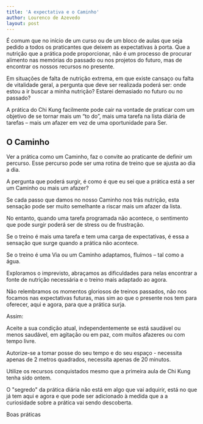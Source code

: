 ```yaml
---
title: 'A expectativa e o Caminho'
author: Lourenco de Azevedo
layout: post
---
```

É comum que no início de um curso ou de um bloco de aulas que seja pedido a todos os praticantes que deixem as expectativas à porta. Que a nutrição que a prática pode proporcionar, não é um processo de procurar alimento nas memórias do passado ou nos projetos do futuro, mas de encontrar os nossos recursos no presente.

Em situações de falta de nutrição extrema, em que existe cansaço ou falta de vitalidade geral, a pergunta que deve ser realizada poderá ser: onde estou a ir buscar a minha nutrição? Estarei demasiado no futuro ou no passado?

A prática do Chi Kung facilmente pode cair na vontade de praticar com um objetivo de se tornar mais um “to do”, mais uma tarefa na lista diária de tarefas &#8211; mais um afazer em vez de uma oportunidade para Ser.

## O Caminho

Ver a prática como um Caminho, faz o convite ao praticante de definir um percurso. Esse percurso pode ser uma rotina de treino que se ajusta ao dia a dia.

A pergunta que poderá surgir, é como é que eu sei que a prática está a ser um Caminho ou mais um afazer?

Se cada passo que damos no nosso Caminho nos trás nutrição, esta sensação pode ser muito semelhante a riscar mais um afazer da lista.

No entanto, quando uma tarefa programada não acontece, o sentimento que pode surgir poderá ser de stress ou de frustração.

Se o treino é mais uma tarefa e tem uma carga de expectativas, é essa a sensação que surge quando a prática não acontece.

Se o treino é uma Via ou um Caminho adaptamos, fluímos &#8211; tal como a água.

Exploramos o imprevisto, abraçamos as dificuldades para nelas encontrar a fonte de nutrição necessária e o treino mais adaptado ao agora. 

Não relembramos os momentos gloriosos de treinos passados, não nos focamos nas expectativas futuras, mas sim ao que o presente nos tem para oferecer, aqui e agora, para que a prática surja.

Assim:

Aceite a sua condição atual, independentemente se está saudável ou menos saudável, em agitação ou em paz, com muitos afazeres ou com tempo livre.

Autorize-se a tomar posse do seu tempo e do seu espaço - necessita apenas de 2 metros quadrados, necessita apenas de 20 minutos. 

Utilize os recursos conquistados mesmo que a primeira aula de Chi Kung tenha sido ontem.

O "segredo" da prática diária não está em algo que vai adquirir, está no que já tem aqui e agora e que pode ser adicionado à medida que a a curiosidade sobre a prática vai sendo descoberta. 

Boas práticas
